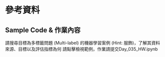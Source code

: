 # 參考資料
## Sample Code & 作業內容
請搜尋目標為多標籤問題 (Multi-label) 的機器學習案例 (Hint: 服飾)，了解其資料來源、目標以及評估指標為何
請點擊檢視範例，作業請提交Day_035_HW.ipynb

